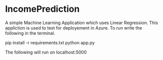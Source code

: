 # IncomePrediction
A simple Machine Learning Application which uses Linear Regression. This appliction is used to test for deployement in Azure. To run write the following in the terminal.

pip install -r requirements.txt
python app.py

The following will run on localhost:5000
